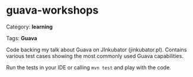 guava-workshops
===============

Category: **learning**

Tags: **Guava**

Code backing my talk about Guava on JInkubator (jinkubator.pl). Contains various test cases showing the most commonly used Guava capabilities.

Run the tests in your IDE or calling ``mvn test`` and play with the code.
